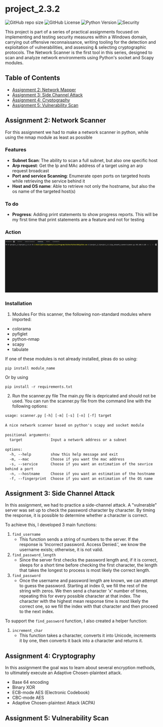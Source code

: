 # project_2.3.2

![GitHub repo size](https://img.shields.io/github/repo-size/mrliber8/project_2.3.2)
![GitHub License](https://img.shields.io/github/license/mrliber8/project_2.3.2)
![Python Version](https://img.shields.io/badge/python-3.x-blue.svg)
![Security](https://img.shields.io/badge/security-network%20scanning-blueviolet)

This project is part of a series of practical assignments focused on implementing and testing security measures within a Windows domain, carrying out offensive reconnaissance, writing tooling for the detection and exploitation of vulnerabilities, and assessing & selecting cryptographic protocols. The Network Scanner is the first tool in this series, designed to scan and analyze network environments using Python's socket and Scapy modules.

## Table of Contents
- [Assignment 2: Network Mapper](#assignment-2-network-scanner)
- [Assignment 3: Side Channel Attack](#assignment-3-side-channel-attack)
- [Assignment 4: Cryptography](#assignment-4-cryptography)
- [Assignment 5: Vulnerability Scan](#assignment-5-vulnerability-scan)

## Assignment 2: Network Scanner
For this assignment we had to make a network scanner in python, while using the nmap module as least as possible

### Features
- **Subnet Scan**: The ability to scan a full subnet, but also one specific host
- **Arp request**: Get the Ip and MAc address of a target using an arp request broadcast
- **Port and service Scanning**: Enumerate open ports on targeted hosts while retrieving the service behind it
- **Host and OS name**: Able to retrieve not only the hostname, but also the os name of the targeted host(s)

### To do
- **Progress**: Adding print statements to show progress reports. This will be my first time that print statements are a feature and not for testing

### Action
![Gif of the script in action](https://github.com/mrliber8/project_2.3.2/blob/main/py_network_scanner/test1.gif)

### Installation
1. Modules
For this scanner, the following non-standard modules where imported:
* colorama
* pyfiglet
* python-nmap
* scapy
* tabulate

If one of these modules is not already installed, pleas do so using:
```
pip install module_name
```
Or by using 
```
pip install -r requirements.txt
```

2. Run the scanner.py file
The main.py file is depricated and should not be used. You can run the scanner.py file from the command line with the following options:
```
usage: scanner.py [-h] [-m] [-s] [-n] [-f] target

A nice network scanner based on python's scapy and socket module

positional arguments:
  target             Input a network address or a subnet

options:
  -h, --help         show this help message and exit
  -m, --mac          Choose if you want the mac address
  -s, --service      Choose if you want an estimation of the sevrice behind a port
  -n, --hostname     Choose if you want an estimation of the hostname
  -f, --fingerprint  Choose if you want an estimation of the OS name
```


## Assignment 3: Side Channel Attack
In this assignment, we had to practice a side-channel attack. A "vulnerable" server was set up to check the password character by character. By timing the response, it is possible to determine whether a character is correct.

To achieve this, I developed 3 main functions:

1. `find_username`
   * This function sends a string of numbers to the server. If the response is 'Incorrect password. Access Denied.', we know the username exists; otherwise, it is not valid.
2. `find_password_length`
   * Since the server first checks the password length and, if it is correct, sleeps for a short time before checking the first character, the length that takes the longest to process is most likely the correct length.
3. `find_password`
   * Once the username and password length are known, we can attempt to guess the password. Starting at index 0, we fill the rest of the string with zeros. We then send a character 'x' number of times, repeating this for every possible character at that index. The character with the highest mean response time is most likely the correct one, so we fill the index with that character and then proceed to the next index.

To support the `find_password` function, I also created a helper function:
1. `increment_char`
    * This function takes a character, converts it into Unicode, increments it by one, then converts it back into a character and returns it.

## Assignment 4: Cryptography
In this assignment the goal was to learn about several encryption methods, to ultimately execute an Adaptive Chosen-plaintext attack.

* Base 64 encoding
* Binary XOR
* ECB-mode AES (Electronic Codebook)
* CBC-mode AES
* Adaptive Chosen-plaintext Attack (ACPA)

## Assignment 5: Vulnerability Scan
